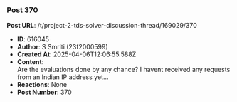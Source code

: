 ### Post 370
**Post URL**: /t/project-2-tds-solver-discussion-thread/169029/370
- **ID**: 616045
- **Author**: S Smriti (23f2000599)
- **Created At**: 2025-04-06T12:06:55.588Z
- **Content**:  
  Are the evaluations done by any chance? I havent received any requests from an Indian IP address yet…
- **Reactions**: None
- **Post Number**: 370

